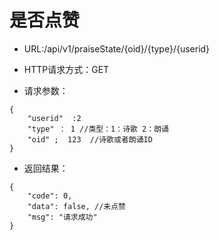 # 是否点赞

- URL:/api/v1/praiseState/{oid}/{type}/{userid}

- HTTP请求方式：GET
   
- 请求参数：
 
```
{
    "userid"  :2  
    "type" ： 1 //类型：1：诗歌 2：朗诵
    "oid" ;  123  //诗歌或者朗诵ID
}
```

- 返回结果：

```
{
    "code": 0,
    "data": false, //未点赞
    "msg": "请求成功"
}
```


